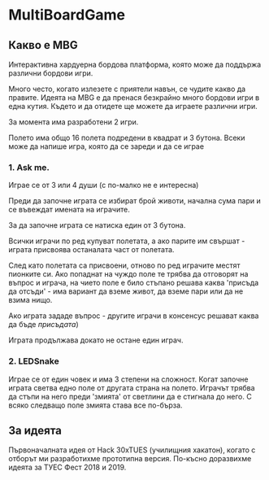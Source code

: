 # MultiBoardGame

## Какво е MBG

Интерактивна хардуерна бордова платформа, която може да поддържа различни бордови игри.

Много често, когато излезете с приятели навън, се чудите какво да правите. Идеята на MBG е да пренася безкрайно много бордови игри в една кутия. Където и да отидете ще можете да играете различни игри.

За момента има разработени 2 игри.

Полето има общо 16 полета подредени в квадрат и 3 бутона. Всеки може да напише игра, която да се зареди и да се играе

### 1. Ask me.

Играе се от 3 или 4 души (с по-малко не е интересна)

Преди да започне играта се избират брой животи, начална сума пари и се въвеждат имената на играчите.

За да започне играта се натиска един от 3 бутона.

Всички играчи по ред купуват полетата, а ако парите им свършат - играта присвоява останалата част от полетата.

След като полетата са присвоени, отново по ред играчите местят пионките си. Ако попаднат на чуждо поле те трябва да отговорят на въпрос и играча, на чието поле е било стъпано решава каква 'присъда да отсъди' - има вариант да вземе живот, да вземе пари или да не взима нищо.

Ако играта зададе въпрос - другите играчи в консенсус решават каква да бъде _присъдата_)

Играта продължава докато не остане един играч.

### 2. LEDSnake

Играе се от един човек и има 3 степени на сложност.
Когат започне играта светва едно поле от другата страна на полето. Играчът трябва да стъпи на него преди 'змията' от светлини да е стигнала до него. С всяко следващо поле змията става все по-бърза.

## За идеята

Първоначалната идея от Hack 30xTUES (училищния хакатон), когато с отборът ми разработихме прототипна версия. По-късно доразвихме идеята за ТУЕС Фест 2018 и 2019.
